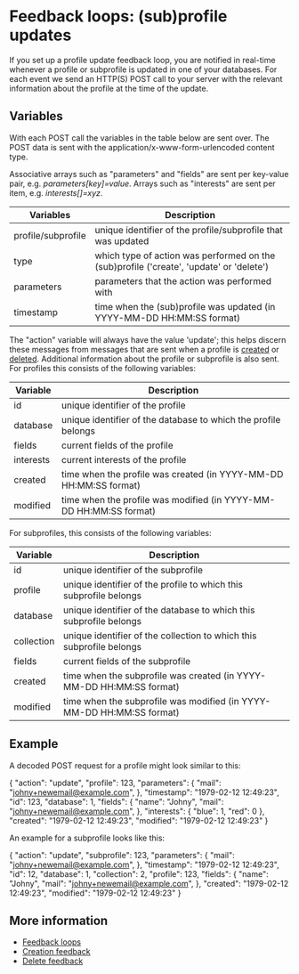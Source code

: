 # Feedback loops: (sub)profile updates

If you set up a profile update feedback loop, you are notified in real-time
whenever a profile or subprofile is updated in one of your databases.
For each event we send an HTTP(S) POST call to your server with the 
relevant information about the profile at the time of the update.

## Variables

With each POST call the variables in the table below are sent over. The 
POST data is sent with the application/x-www-form-urlencoded content type.

Associative arrays such as "parameters" and "fields" are sent per key-value pair,
e.g. *parameters[key]=value*.
Arrays such as "interests" are sent per item, e.g. *interests[]=xyz*.

| Variables          | Description                                                                             |
|--------------------|-----------------------------------------------------------------------------------------|
| profile/subprofile | unique identifier of the profile/subprofile that was updated                            |
| type               | which type of action was performed on the (sub)profile ('create', 'update' or 'delete') |
| parameters         | parameters that the action was performed with                                           |
| timestamp          | time when the (sub)profile was updated (in YYYY-MM-DD HH:MM:SS format)                  |

The "action" variable will always have the value 'update'; this helps discern
these messages from messages that are sent when a profile is
[created](feedback-creates) or [deleted](feedback-deletes).
Additional information about the profile or subprofile is also sent. 
For profiles this consists of the following variables:

| Variable  | Description                                                        |
|-----------|--------------------------------------------------------------------|
| id        | unique identifier of the profile                                   |
| database  | unique identifier of the database to which the profile belongs     |
| fields    | current fields of the profile                                      |
| interests | current interests of the profile                                   |
| created   | time when the profile was created (in YYYY-MM-DD HH:MM:SS format)  |
| modified  | time when the profile was modified (in YYYY-MM-DD HH:MM:SS format) |

For subprofiles, this consists of the following variables:

| Variable   | Description                                                           |
|------------|-----------------------------------------------------------------------|
| id         | unique identifier of the subprofile                                   |
| profile    | unique identifier of the profile to which this subprofile belongs     |
| database   | unique identifier of the database to which this subprofile belongs    |
| collection | unique identifier of the collection to which this subprofile belongs  |
| fields     | current fields of the subprofile                                      |
| created    | time when the subprofile was created (in YYYY-MM-DD HH:MM:SS format)  |
| modified   | time when the subprofile was modified (in YYYY-MM-DD HH:MM:SS format) |

## Example

A decoded POST request for a profile might look similar to this:

{
    "action":       "update",
    "profile":      123,
    "parameters": {
        "mail":     "johny+newemail@example.com",
    },
    "timestamp":    "1979-02-12 12:49:23",
    "id":           123,
    "database":     1,
    "fields": {
        "name":     "Johny",
        "mail":     "johny+newemail@example.com",
    },
    "interests": {
        "blue":     1,
        "red":      0
    },
    "created":      "1979-02-12 12:49:23",
    "modified":     "1979-02-12 12:49:23"
}

An example for a subprofile looks like this:

{
    "action":       "update",
    "subprofile":   123,
    "parameters": {
        "mail":     "johny+newemail@example.com",
    },
    "timestamp":    "1979-02-12 12:49:23",
    "id":           12,
    "database":     1,
    "collection":   2,
    "profile":      123,
    "fields": {
        "name":     "Johny",
        "mail":     "johny+newemail@example.com",
    },
    "created":    "1979-02-12 12:49:23",
    "modified":   "1979-02-12 12:49:23"
}

## More information

* [Feedback loops](./feedback-loops)
* [Creation feedback](./feedback-creates)
* [Delete feedback](./feedback-deletes)
